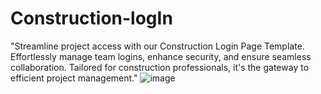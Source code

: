 # Construction-logIn
"Streamline project access with our Construction Login Page Template. Effortlessly manage team logins, enhance security, and ensure seamless collaboration. Tailored for construction professionals, it's the gateway to efficient project management."
![image](https://github.com/manishrana7979/Construction-logIn/assets/72984339/a2f62b4d-f331-4b5d-b350-e09af3ce5590)
